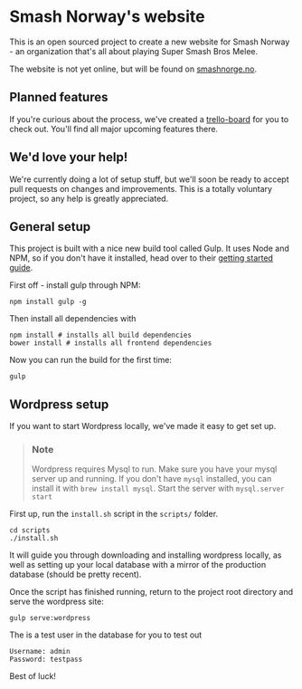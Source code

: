 # Smash Norway's website

This is an open sourced project to create a new website for Smash Norway - an organization that's all about playing
Super Smash Bros Melee.

The website is not yet online, but will be found on [smashnorge.no](http://www.smashnorge.no).

## Planned features

If you're curious about the process, we've created a [trello-board](https://trello.com/b/dZ7MlJDa/smash-norge) for you to check out. You'll find all major upcoming
features there.

## We'd love your help!

We're currently doing a lot of setup stuff, but we'll soon be ready to accept pull requests on changes and improvements.
This is a totally voluntary project, so any help is greatly appreciated.

## General setup

This project is built with a nice new build tool called Gulp. It uses Node and NPM, so if you don't have it installed,
head over to their [getting started guide](https://docs.npmjs.com/getting-started/installing-node).

First off - install gulp through NPM:

    npm install gulp -g

Then install all dependencies with

    npm install # installs all build dependencies
    bower install # installs all frontend dependencies

Now you can run the build for the first time:

    gulp

## Wordpress setup

If you want to start Wordpress locally, we've made it easy to get set up.

> ### Note
> Wordpress requires Mysql to run. Make sure you have your mysql server up and running.
> If you don't have ``mysql`` installed, you can install it with ``brew install mysql``.
> Start the server with ``mysql.server start``

First up, run the ``install.sh`` script in the ``scripts/`` folder.

    cd scripts
    ./install.sh

It will guide you through downloading and installing wordpress locally, as well as setting up your local database with a
 mirror of the production database (should be pretty recent).

Once the script has finished running, return to the project root directory and serve the wordpress site:

    gulp serve:wordpress

The is a test user in the database for you to test out

	Username: admin
	Password: testpass

Best of luck!
